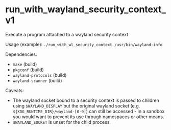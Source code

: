 # run_with_wayland_security_context_v1
Execute a program attached to a wayland security context

Usage (example): `./run_with_wl_security_context /usr/bin/wayland-info`

Dependencies:
 - `make` (build)
 - `pkgconf` (build)
 - `wayland-protocols` (build)
 - `wayland-scanner` (build)

Caveats:
 - The wayland socket bound to a security context is passed to children using `$WAYLAND_DISPLAY` but the original wayland socket (e.g. `${XDG_RUNTIME_DIR}/wayland-[0-9]`) can still be accessed - in a sandbox you would want to prevent its use through namespaces or other means.
 - `$WAYLAND_SOCKET` is unset for the child process.
